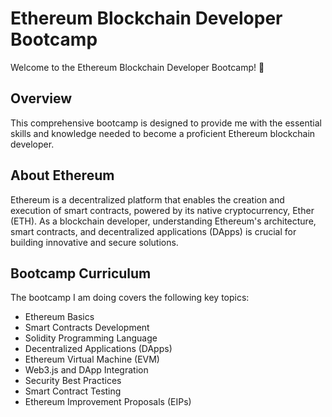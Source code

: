 # Ethereum Blockchain Developer Bootcamp

Welcome to the Ethereum Blockchain Developer Bootcamp! 🚀

## Overview

This comprehensive bootcamp is designed to provide me with the essential skills and knowledge needed to become a proficient Ethereum blockchain developer.

## About Ethereum

Ethereum is a decentralized platform that enables the creation and execution of smart contracts, powered by its native cryptocurrency, Ether (ETH). As a blockchain developer, understanding Ethereum's architecture, smart contracts, and decentralized applications (DApps) is crucial for building innovative and secure solutions.

## Bootcamp Curriculum

The bootcamp I am doing covers the following key topics:

*  Ethereum Basics
*  Smart Contracts Development
*  Solidity Programming Language
*  Decentralized Applications (DApps)
*  Ethereum Virtual Machine (EVM)
*  Web3.js and DApp Integration
*  Security Best Practices
*  Smart Contract Testing
*  Ethereum Improvement Proposals (EIPs)
